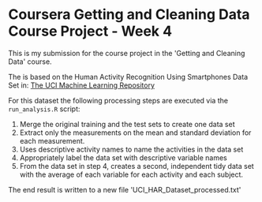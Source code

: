 # Coursera Getting and Cleaning Data Course Project - Week 4

This is my submission for the course project in the 'Getting and Cleaning Data' course.

The is based on the Human Activity Recognition Using Smartphones Data Set in: [The UCI Machine Learning Repository](http://archive.ics.uci.edu/ml/datasets/Human+Activity+Recognition+Using+Smartphones)

For this dataset the following processing steps are executed via the `run_analysis.R` script:

1. Merge the original training and the test sets to create one data set
2. Extract only the measurements on the mean and standard deviation for each measurement.
3. Uses descriptive activity names to name the activities in the data set
4. Appropriately label the data set with descriptive variable names
5. From the data set in step 4, creates a second, independent tidy data set with the average of each variable for each activity and each subject.

The end result is written to a new file 'UCI_HAR_Dataset_processed.txt'
